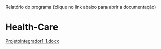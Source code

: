 Relatório do programa (clique no link abaixo para abrir a documentação)
# Health-Care
[ProjetoIntegrador1-1.docx](https://github.com/Vinicius-O-Neves/Health-Care/files/8628234/ProjetoIntegrador1-1.docx)
